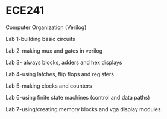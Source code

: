 # ECE241
Computer Organization (Verilog)

Lab 1-building basic circuits

Lab 2-making mux and gates in verilog

Lab 3- always blocks, adders and hex displays

Lab 4-using latches, flip flops and registers

Lab 5-making clocks and counters

Lab 6-using finite state machines (control and data paths)

Lab 7-using/creating memory blocks and vga display modules
